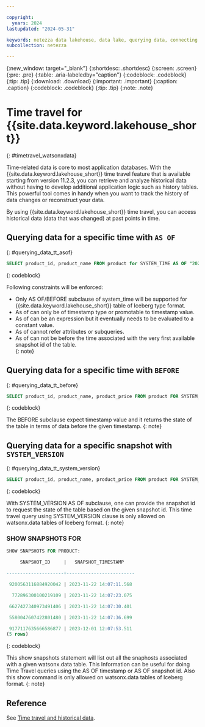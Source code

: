 ```yaml
---

copyright:
  years: 2024
lastupdated: "2024-05-31"

keywords: netezza data lakehouse, data lake, querying data, connecting to a metastore, netezza watsonx.data
subcollection: netezza

---
```


{:new_window: target="_blank"}
{:shortdesc: .shortdesc}
{:screen: .screen}
{:pre: .pre}
{:table: .aria-labeledby="caption"}
{:codeblock: .codeblock}
{:tip: .tip}
{:download: .download}
{:important: .important}
{:caption: .caption}
{:codeblock: .codeblock}
{:tip: .tip}
{:note: .note}

# Time travel for {{site.data.keyword.lakehouse_short}}
{: #timetravel_watsonxdata}

Time-related data is core to most application databases. With the {{site.data.keyword.lakehouse_short}} time travel feature that is available starting from version 11.2.3, you can retrieve and analyze historical data without having to develop additional application logic such as history tables. This powerful tool comes in handy when you want to track the history of data changes or reconstruct your data.

By using {{site.data.keyword.lakehouse_short}} time travel, you can access historical data (data that was changed) at past points in time. 


## Querying data for a specific time with `AS OF`
{: #querying_data_tt_asof}

```sql
SELECT product_id, product_name FROM product for SYSTEM_TIME AS OF "2023-10-23 10:00:00"
```
{: codeblock}

Following constraints will be enforced:
   - Only AS OF/BEFORE  subclause of system_time will be supported for {{site.data.keyword.lakehouse_short}} table of Iceberg type format.
   - As of <timestamp value> can only be of timestamp type or promotable to timestamp value.
   - As of <timestamp value> can be an expression but it eventually needs to be evaluated to a constant value.
   - As of <timetamp value> cannot refer attributes or subqueries.
   - As of <timestamp value> can not be before the time associated with the very first available snapshot id of the table.  
{: note}

## Querying data for a specific time with `BEFORE`
{: #querying_data_tt_before}

```sql
SELECT product_id, product_name, product_price FROM product FOR SYSTEM_TIME BEFORE '2023-12-01 12:00:00'
```
{: codeblock}

The BEFORE subclause expect timestamp value and it returns the state of the table in terms of data before the given timestamp.
{: note}

## Querying data for a specific snapshot with `SYSTEM_VERSION`
{: #querying_data_tt_system_version}

```sql
SELECT product_id, product_name, product_price FROM product FOR SYSTEM_VERSION AS OF 1887396386633333444
```
{: codeblock}

With SYSTEM_VERSION AS OF subclause, one can provide the snapshot id to request the state of the table based on the given snapshot id. This time travel query using SYSTEM_VERSION clause is only allowed on watsonx.data tables of Iceberg format.
{: note}

### SHOW SNAPSHOTS FOR <table-name>

```sql
SHOW SNAPSHOTS FOR PRODUCT:

     SNAPSHOT_ID     |   SNAPSHOT_TIMESTAMP

---------------------+-------------------------

 9200563116884920042 | 2023-11-22 14:07:11.568

  772896300100219109 | 2023-11-22 14:07:23.075

 6627427340973491406 | 2023-11-22 14:07:30.401

 5580047607422801480 | 2023-11-22 14:07:36.699

 9177117635666586877 | 2023-12-01 12:07:53.511
(5 rows)
```
{: codeblock}

This show snapshots statement will list out all the snaphosts associated with a given watsonx.data table. This Information can be useful for doing Time Travel queries using the AS OF timestamp or AS OF snapshot id. Also this show command is only allowed on watsonx.data tables of Iceberg format.
{: note}

## Reference

See [Time travel and historical data](/docs/netezza?topic=netezza-introducing_tt).